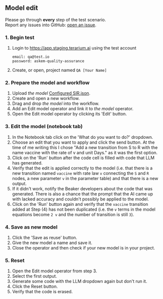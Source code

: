 ## Model edit
Please go through __every__ step of the test scenario.\
Report any issues into GitHub: [open an issue](https://github.com/DARPA-ASKEM/terarium/issues/new?assignees=&labels=bug%2C+Q%26A&template=qa-issue.md&title=%5BBUG%5D%3A+).

### 1. Begin test
1. Login to https://app.staging.terarium.ai using the test account
    ```
    email: qa@test.io
    password: askem-quality-assurance
    ```
2. Create, or open, project named `QA [Your Name]`

### 2. Prepare the model and workflow
1. Upload _the model_ [Configured SIR.json](https://github.com/DARPA-ASKEM/terarium/blob/ea8c0df8c8897ad2b9a9ff29cc61bf98d6b85f20/testing/data/Configured%20SIR.json).
2. Create and open a new workflow.
3. Drag and drop _the model_ into the workflow.
4. Add an Edit model operator and link it to _the model_ operator.
5. Open the Edit model operator by clicking its 'Edit' button.

<!-- Wizard is disabled foe now, update instructions once it's reimplemented
### 3a. Edit the model (decomposed view)
1. Drag and drop a Natural Conversion template into the canvas.
2. Link port R from the t1 template to port A in the Natural conversion template.
3. Open the flattened view or the Notebook tab to see if the model has updated as expected:
   ```
   (S) -> [t0] -> (I) -> [t1] -> (R) -> [NaturalConversion] -> (B2)
   ```

### 3b. Edit the model (flattened view)
1. Open the flattened view.
2. Drag and drop a Natural Conversion template into the canvas.
3. Link port R from the Configured SIR to port A in the Natural conversion template.
4. Open the decomposed view and verify that port R from the t1 template is connected to port R (or what used to be port A) in the Natural Conversion template.

### 9. Incompatible port connections
The following port combos should not connect if...
- they are from the same template card
- they are already connected
-->

### 3. Edit the model (notebook tab)
1. In the Notebook tab click on the 'What do you want to do?' dropdown.
2. Choose an edit that you want to apply and click the send button. At the time of me writing this I chose "Add a new transition from S to R with the name vaccine with the rate of v and unit Days." as it was the first option.
3. Click on the 'Run' button after the code cell is filled with code that LLM has generated.
4. Verify that the edit is applied correctly to the model (i.e. that there is a new transition named `vaccine` with rate law `v` connecting the `S` and `R` nodes, a new parameter `v` in the parameter table) and that there is a new output.
6. If it didn't work, notify the Beaker developers about the code that was generated. There is also a chance that the prompt that the AI came up with lacked accuracy and couldn't possibly be applied to the model.
7. Click on the 'Run' button again and verify that the `vaccine` transition added at Step (4) has not been duplicated (i.e. the `v` terms in the model equations become `2 v` and the number of transition is still `3`).

### 4. Save as new model
1. Click the 'Save as reuse' button.
2. Give the new model a name and save it.
3. Close the operator and then check if your new model is in your project.

### 5. Reset
1. Open the Edit model operator from step 3.
2. Select the first output.
3. Generate some code with the LLM dropdown again but don't run it.
4. Click the Reset button.
5. Verify that the code is erased.

